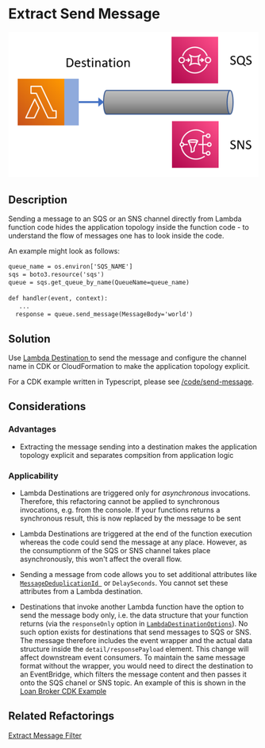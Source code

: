 # Extract Send Message 

![](DestinationToSQS.png)

## Description

Sending a message to an SQS or an SNS channel directly from Lambda function code hides the application topology inside the function code - to understand the flow of messages one has to look inside the code.

An example might look as follows:

```
queue_name = os.environ['SQS_NAME']
sqs = boto3.resource('sqs')
queue = sqs.get_queue_by_name(QueueName=queue_name)

def handler(event, context):
   ...
  response = queue.send_message(MessageBody='world')
```

## Solution

Use [Lambda Destination ](https://aws.amazon.com/blogs/compute/introducing-aws-lambda-destinations/) to send the message and configure the channel name in CDK or CloudFormation to make the application topology explicit.

For a CDK example written in Typescript, please see [/code/send-message](/code/send-message).

## Considerations 

### Advantages
* Extracting the message sending into a destination makes the application topology explicit and separates compsition from application logic

### Applicability

* Lambda Destinations are triggered only for *asynchronous* invocations. Therefore, this refactoring cannot be applied to synchronous invocations, e.g. from the console. If your functions returns a synchronous result, this is now replaced by the message to be sent

* Lambda Destinations are triggered at the end of the function execution whereas the code could send the message at any place. However, as the consumptionm of the SQS or SNS channel takes place asynchronously, this won't affect the overall flow.

* Sending a message from code allows you to set additional attributes like [`MessageDeduplicationId `](https://boto3.amazonaws.com/v1/documentation/api/latest/reference/services/sqs.html#SQS.Client.send_message) or `DelaySeconds`. You cannot set these attributes from a Lambda destination.

* Destinations that invoke another Lambda function have the option to send the message body only, i.e. the data structure that your function returns (via the `responseOnly` option in [`LambdaDestinationOptions`](https://docs.aws.amazon.com/cdk/api/v2/docs/aws-cdk-lib.aws_lambda_destinations.LambdaDestinationOptions.html)). No such option exists for destinations that send messages to SQS or SNS. The message therefore includes the event wrapper and the actual data structure inside the `detail/responsePayload` element. This change will affect downstream event consumers. To maintain the same message format without the wrapper, you would need to direct the destination to an EventBridge, which filters the message content and then passes it onto the SQS chanel or SNS topic. An example of this is shown in the [Loan Broker CDK Example](https://github.com/spac3lord/eip/blob/master/LoanBroker/AwsStepFunctions/PubSub/LoanBrokerPubSub.yml)


## Related Refactorings
[Extract Message Filter](extract_message_filter.md)
